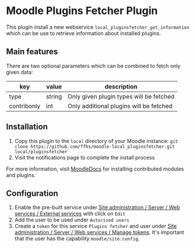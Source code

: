 # Moodle Plugins Fetcher Plugin

This plugin install a new webservice `local_pluginsfetcher_get_information` which can be use to retrieve information about installed plugins.

## Main features

There are two optional parameters which can be combined to fetch only given data:

| key         | value  | description                             |
|-------------|--------|-----------------------------------------|
| type        | string | Only given plugin types will be fetched |
| contribonly | int    | Only additional plugins will be fetched |

## Installation
1. Copy this plugin to the `local` directory of your Moodle instance: `git clone https://github.com/ffhs/moodle-local_pluginsfetcher.git local/pluginsfetcher`
2. Visit the notifications page to complete the install process

For more information, visit [MoodleDocs](https://docs.moodle.org/36/en/Installing_plugins#Installing_manually_at_the_server) for installing contributed modules and plugins.

## Configuration
1. Enable the pre-built service under [Site administration / Server / Web services / External services](https://FQDN/admin/settings.php?section=externalservices) with click on `Edit`
2. Add the user to be used under `Autorised users`
3. Create a `token` for this service `Plugins fetcher` and user under [Site administration / Server / Web services / Manage tokens](https://FQDN/admin/webservice/tokens.php?action=create). It's important that the user has the capability `moodle/site:config`.
